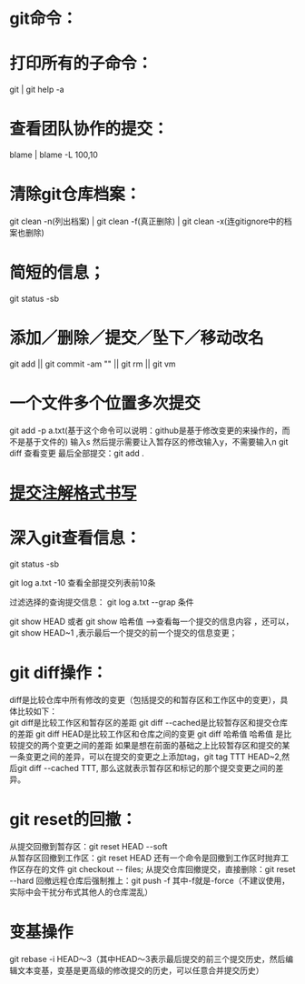 git命令：
=======

# 打印所有的子命令：
  git | git help -a
  
# 查看团队协作的提交：
  blame <file name> | blame -L 100,10 <file name>
  
# 清除git仓库档案：
  git clean -n(列出档案) | git clean -f(真正删除) | git clean -x(连gitignore中的档案也删除)
  
# 简短的信息；
  git status -sb
  
# 添加／删除／提交／坠下／移动改名
  git add || git commit -am "" || git rm || git vm
  
# 一个文件多个位置多次提交
  git add -p a.txt(基于这个命令可以说明：github是基于修改变更的来操作的，而不是基于文件的)
  输入s
  然后提示需要让入暂存区的修改输入y，不需要输入n
  git diff 查看变更
  最后全部提交：git add .
  
# [提交注解格式书写](http://www.ruanyifeng.com/blog/2016/01/commit_message_change_log.html)
 
# 深入git查看信息：
  git status -sb 
  
  git log a.txt -10 查看全部提交列表前10条 
  
  过滤选择的查询提交信息： git log a.txt --grap 条件 
  
  git show HEAD 或者 git show 哈希值  -->查看每一个提交的信息内容 ，还可以，git show HEAD~1 ,表示最后一个提交的前一个提交的信息变更； 
  
# git diff操作： 
  diff是比较仓库中所有修改的变更（包括提交的和暂存区和工作区中的变更），具体比较如下：  
  git diff是比较工作区和暂存区的差距 
  git diff --cached是比较暂存区和提交仓库的差距 
  git diff HEAD是比较工作区和仓库之间的变更 
  git diff 哈希值 哈希值 是比较提交的两个变更之间的差距 
  如果是想在前面的基础之上比较暂存区和提交的某一条变更之间的差异，可以在提交的变更之上添加tag，git tag TTT HEAD~2,然后git diff --cached TTT, 
  那么这就表示暂存区和标记的那个提交变更之间的差异。 

# git reset的回撤： 
  从提交回撤到暂存区：git reset HEAD --soft  
  从暂存区回撤到工作区：git reset HEAD 还有一个命令是回撤到工作区时抛弃工作区存在的文件 git checkout -- files; 
  从提交仓库回撤提交，直接删除：git reset --hard 
  回撤远程仓库后强制推上：git push -f  其中-f就是-force（不建议使用，实际中会干扰分布式其他人的仓库混乱） 
  
# 变基操作 
  git rebase -i HEAD～3（其中HEAD～3表示最后提交的前三个提交历史，然后编辑文本变基，变基是更高级的修改提交的历史，可以任意合并提交历史） 
  


